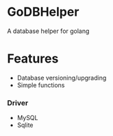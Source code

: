 # GoDBHelper
A database helper for golang

# Features

- Database versioning/upgrading
- Simple functions

### Driver
- MySQL
- Sqlite
